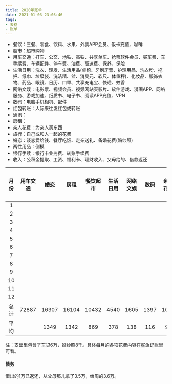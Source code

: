 ```yaml
---
title: 2020年账单
date: 2021-01-03 23:03:46
tags:
- 表格
- 账单
---
```


- 餐饮：三餐、零食、饮料、水果、外卖APP会员、饭卡充值、咖啡
- 超市：超市购物
- 用车交通：打车、公交、地铁、高铁、共享单车、抢票软件会员、买车费、车手续费、车辆配件、停车费、油费、高速费、保养、保险
- 生活日用：洗衣、理发、生活用品(桌椅、牙刷牙膏、护理用品、洗衣粉、拖把、纸巾、垃圾袋、洗洁精、盆、消臭元、软尺、体重秤)、化妆品、服饰衣物、药品、眼镜、日历、口罩、共享充电宝、快递、蚊香
- 网络文娱：电影票、视频会员、视频网站买影片、软件游戏、漫画APP、网络服务、游戏加速、纸质书、电子书、阅读APP充值、VPN
- 数码：电脑手机相机、配件
- 红包转账：人际来往发红包或转账
- 通讯：
- 房租：
- 亲人花费：为亲人买东西
- 旅行：自己或和人一起的花费
- 婚恋：谈恋爱给钱、餐厅吃饭、走亲送礼、备婚花费(婚纱照)
- 两性用品：倒模
- 银行手续：银行卡业务费、转账手续费
- 收入：公积金提取、工资、福利卡、理财收入、父母给的、借款返还

|月份|用车交通|婚恋|房租|餐饮超市|生活日用|网络文娱|数码|亲人花费|旅行|通讯|红包转账|两性|银行|收入|支出|结余|
|:-:|:-:|:-:|:-:|:-:|:-:|:-:|:-:|:-:|:-:|:-:|:-:|:-:|:-:|:-:|:-:|:-:|
|1||||||||||||||41270.3|6156.3||
|2||||||||||||||0|1345.4||
|3||||||||||||||19828.1|3976.1||
|4||||||||||||||9706.5|5272.9||
|5||||||||||||||10015.8|3940.1||
|6||||||||||||||11600|3777||
|7||||||||||||||11412.6|5439||
|8||||||||||||||11630.8|6737.7||
|9||||||||||||||22512.6|11617.1||
|10||||||||||||||13385.9|69454.9||
|11||||||||||||||12089.1|4402||
|12||||||||||||||12008.3|5216.8||
|总计|72887|16307|16104|10432|4540|1605|1397|1089|980|908|606|450|30|175460|127335.3|48124.7|
|平均||1349|1342|869|378|138|116|91|82|76|51|||14621.7|10611.3||

注：支出里包含了车贷6万，婚纱照8千。具体每月的各项花费内容在鲨鱼记账里可看。

#### 债务

借出的1万已返还，从父母那儿拿了3.5万，给周的3.6万。
